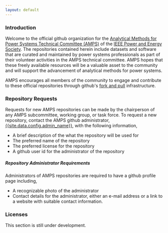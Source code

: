 ```yaml
---
layout: default
---
```


### Introduction

Welcome to the official github organization for the [Analytical Methods for Power Systems Technical Committee (AMPS)](http://ewh.ieee.org/cmte/psace/) of the [IEEE Power and Energy Society](http://www.ieee-pes.org/).
The repositories contained herein include datasets and software that are curated and maintained by power systems professionals as part of their volunteer activities in the AMPS technical committee.
AMPS hopes that these freely available resources will be a valuable asset to the community and will support the advancement of analytical methods for power systems.


AMPS encourages all members of the community to engage and contribute to these official repositories through github's [fork and pull](https://guides.github.com/activities/forking/) infrastructure.

### Repository Requests

Requests for new AMPS repositories can be made by the chairperson of any AMPS subcommittee, working group, or task force.  To request a new repository, contact the AMPS github administrator, [{{site.data.config.admin_name}}](https://github.com/{{site.data.config.admin_github_username}}), with the following information,

* A brief description of the what the repository will be used for
* The preferred name of the repository
* The preferred license for the repository
* A github user id for the administrator of the repository

##### Repository Administrator Requirements

Administrators of AMPS repositories are required to have a github profile page including,
 
* A recognizable photo of the administrator
* Contact details for the administrator, either an e-mail address or a link to a website with suitable contact information.


### Licenses

This section is still under development.  

